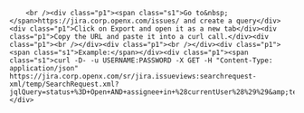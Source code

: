 
        <br /><div class="p1"><span class="s1">Go to&nbsp;</span>https://jira.corp.openx.com/issues/ and create a query</div><div class="p1">Click on Export and open it as a new tab</div><div class="p1">Copy the URL and paste it into a curl call.</div><div class="p1"><br /></div><div class="p1"><br /></div><div class="p1"><span class="s1">Example:</span></div><div class="p1"><span class="s1">curl -D- -u USERNAME:PASSWORD -X GET -H "Content-Type: application/json" https://jira.corp.openx.com/sr/jira.issueviews:searchrequest-xml/temp/SearchRequest.xml?jqlQuery=status+%3D+Open+AND+assignee+in+%28currentUser%28%29%29&amp;tempMax=1500</span></div>